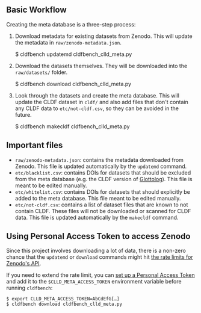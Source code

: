 ## Basic Workflow

Creating the meta database is a three-step process:

 1. Download metadata for existing datasets from Zenodo.  This will update the metadata in `raw/zenodo-metadata.json`.

    $ cldfbench updatemd cldfbench_clld_meta.py

 2. Download the datasets themselves.  They will be downloaded into the `raw/datasets/` folder.

    $ cldfbench download cldfbench_clld_meta.py

 3. Look through the datasets and create the meta database.  This will update the CLDF dataset in `cldf/` and also add files that don't contain any CLDF data to `etc/not-cldf.csv`, so they can be avoided in the future.

    $ cldfbench makecldf cldfbench_clld_meta.py

## Important files

 * `raw/zenodo-metadata.json`: contains the metadata downloaded from Zenodo.  This file is updated automatically by the `updatemd` command.
 * `etc/blacklist.csv`: contains DOIs for datasets that should be excluded from the meta database (e.g. the CLDF version of [Glottolog][glottolog]).  This file is meant to be edited manually.
 * `etc/whitelist.csv`: contains DOIs for datasets that should explicitly be added to the meta database.  This file meant to be edited manually.
 * `etc/not-cldf.csv`: contains a list of dataset files that are known to not contain CLDF.  These files will not be downloaded or scanned for CLDF data.  This file is updated automatically by the `makecldf` command.

[glottolog]: https://glottolog.org/

## Using Personal Access Token to access Zenodo

Since this project involves downloading a lot of data, there is a non-zero chance that the `updatemd` or `download` commands might hit [the rate limits for Zenodo's API][zenodo-lim].

If you need to extend the rate limit, you can [set up a Personal Access Token][zenodo-pat] and add it to the `$CLLD_META_ACCESS_TOKEN` environment variable before running `cldfbench`:

    $ export CLLD_META_ACCESS_TOKEN=AbCdEfG[…]
    $ cldfbench download cldfbench_clld_meta.py

[zenodo-lim]: https://developers.zenodo.org/#rate-limiting
[zenodo-pat]: https://developers.zenodo.org/#authentication
